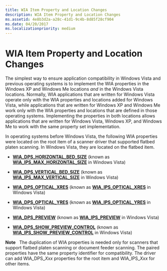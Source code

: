 ```yaml
---
title: WIA Item Property and Location Changes
description: WIA Item Property and Location Changes
ms.assetid: 4e8b3d2a-a28c-41d1-9c4b-8d85f28cf904
ms.date: 04/20/2017
ms.localizationpriority: medium
---
```


# WIA Item Property and Location Changes





The simplest way to ensure application compatibility in Windows Vista and previous operating systems is to implement the WIA properties in the Windows XP and Windows Me locations *and* in the Windows Vista locations. Normally, WIA applications that are written for Windows Vista operate only with the WIA properties and locations added for Windows Vista, while applications that are written for Windows XP and Windows Me work only with the WIA properties and locations that are defined in those operating systems. Implementing the properties in both locations allows applications that are written for Windows Vista, Windows XP, and Windows Me to work with the same property set implementation.

In operating systems before Windows Vista, the following WIA properties were located on the root item of a scanner driver that supported flatbed platen scanning. In Windows Vista, they are located on the flatbed item.

-   [**WIA\_DPS\_HORIZONTAL\_BED\_SIZE**](./wia-dps-horizontal-bed-size.md) (known as [**WIA\_IPS\_MAX\_HORIZONTAL\_SIZE**](./wia-ips-max-horizontal-size.md) in Windows Vista)

-   [**WIA\_DPS\_VERTICAL\_BED\_SIZE**](./wia-dps-vertical-bed-size.md) (known as [**WIA\_IPS\_MAX\_VERTICAL\_SIZE**](./wia-ips-max-vertical-size.md) in Windows Vista)

-   [**WIA\_DPS\_OPTICAL\_XRES**](./wia-dps-optical-xres.md) (known as [**WIA\_IPS\_OPTICAL\_XRES**](./wia-ips-optical-xres.md) in Windows Vista)

-   [**WIA\_DPS\_OPTICAL\_YRES**](./wia-dps-optical-yres.md) (known as [**WIA\_IPS\_OPTICAL\_YRES**](./wia-ips-optical-yres.md) in Windows Vista)

-   [**WIA\_DPS\_PREVIEW**](./wia-dps-preview.md) (known as [**WIA\_IPS\_PREVIEW**](./wia-ips-preview.md) in Windows Vista)

-   [**WIA\_DPS\_SHOW\_PREVIEW\_CONTROL**](./wia-dps-show-preview-control.md) (known as [**WIA\_IPS\_SHOW\_PREVIEW\_CONTROL**](./wia-ips-show-preview-control.md) in Windows Vista)

**Note**   The duplication of WIA properties is needed only for scanners that support flatbed platen scanning or document feeder scanning. The paired properties have the same property identifier for compatibility. The driver can add WIA\_DPS\_*Xxx* properties for the root item and WIA\_IPS\_*Xxx* for other items.

 

 

